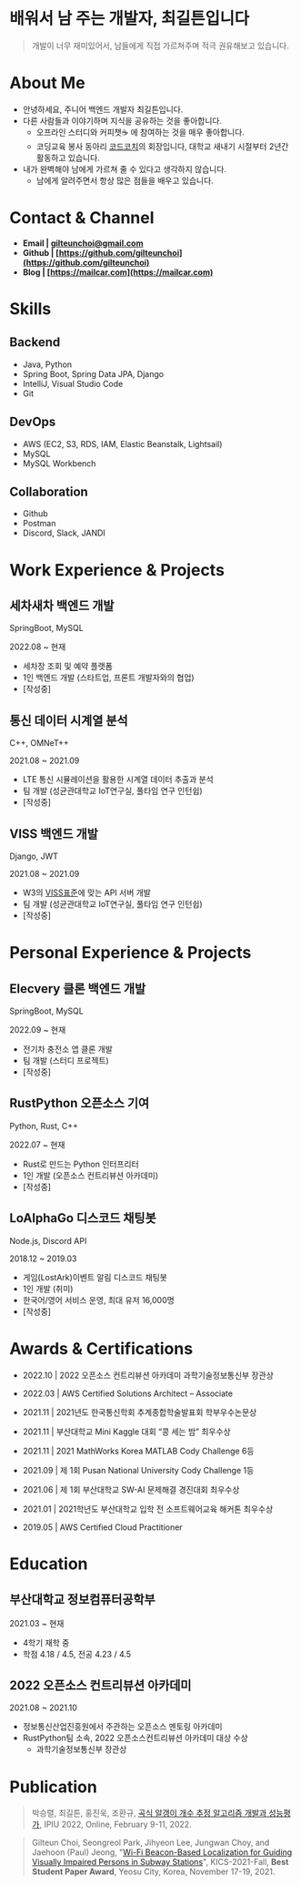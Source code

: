 # 배워서 남 주는 개발자,  최길튼입니다
> 개발이 너무 재미있어서, 남들에게 직접 가르쳐주며 적극 권유해보고 있습니다.
> 

# **About Me**


- 안녕하세요, 주니어 백엔드 개발자 최길튼입니다.
- 다른 사람들과 이야기하며 지식을 공유하는 것을 좋아합니다.
    - 오프라인 스터디와 커피챗☕ 에 참여하는 것을 매우 좋아합니다.
    - 코딩교육 봉사 동아리 [코드코치](https://codecoach.imweb.me/)의 회장입니다, 대학교 새내기 시절부터 2년간 활동하고 있습니다.
- 내가 완벽해야 남에게 가르쳐 줄 수 있다고 생각하지 않습니다.
    - 남에게 알려주면서 항상 많은 점들을 배우고 있습니다.

# Contact & Channel


- **Email | gilteunchoi@gmail.com**
- **Github | [https://github.com/gilteunchoi](https://github.com/gilteunchoi)**
- **Blog | [https://mailcar.com](https://mailcar.com)**

# Skills


## Backend

- Java, Python
- Spring Boot, Spring Data JPA, Django
- IntelliJ, Visual Studio Code
- Git


## DevOps

- AWS (EC2, S3, RDS, IAM, Elastic Beanstalk, Lightsail)
- MySQL
- MySQL Workbench


## Collaboration

- Github
- Postman
- Discord, Slack, JANDI

# Work Experience & Projects


## 세차새차 백엔드 개발

SpringBoot, MySQL

2022.08 ~ 현재

- 세차장 조회 및 예약 플랫폼
- 1인 백엔드 개발 (스타트업, 프론트 개발자와의 협업)
- [작성중]

## 통신 데이터 시계열 분석

C++, OMNeT++

2021.08 ~ 2021.09

- LTE 통신 시뮬레이션을 활용한 시계열 데이터 추출과 분석
- 팀 개발 (성균관대학교 IoT연구실, 풀타임 연구 인턴쉽)
- [작성중]


## VISS 백엔드 개발

Django, JWT

2021.08 ~ 2021.09

- W3의 [VISS표준](https://www.w3.org/TR/viss2-core/)에 맞는 API 서버 개발
- 팀 개발 (성균관대학교 IoT연구실, 풀타임 연구 인턴쉽)
- [작성중]

# Personal Experience & Projects


## Elecvery 클론 백엔드 개발

SpringBoot, MySQL

2022.09 ~ 현재

- 전기차 충전소 앱 클론 개발
- 팀 개발 (스터디 프로젝트)
- [작성중]


## RustPython 오픈소스 기여

Python, Rust, C++

2022.07 ~ 현재

- Rust로 만드는 Python 인터프리터
- 1인 개발 (오픈소스 컨트리뷰션 아카데미)
- [작성중]


## LoAlphaGo 디스코드 채팅봇

Node.js, Discord API

2018.12 ~ 2019.03

- 게임(LostArk)이벤트 알림 디스코드 채팅봇
- 1인 개발 (취미)
- 한국어/영어 서비스 운영, 최대 유저 16,000명
- [작성중]

# **Awards** & Certifications

- 2022.10 | 2022 오픈소스 컨트리뷰션 아카데미 과학기술정보통신부 장관상

- 2022.03 | AWS Certified Solutions Architect – Associate

- 2021.11 | 2021년도 한국통신학회 추계종합학술발표회 학부우수논문상

- 2021.11 | 부산대학교 Mini Kaggle 대회 “콩 세는 밤” 최우수상

- 2021.11 | 2021 MathWorks Korea MATLAB Cody Challenge 6등

- 2021.09 | 제 1회 Pusan National University Cody Challenge 1등

- 2021.06 | 제 1회 부산대학교 SW-AI 문제해결 경진대회 최우수상

- 2021.01 | 2021학년도 부산대학교 입학 전 소프트웨어교육 해커톤 최우수상

- 2019.05 | AWS Certified Cloud Practitioner

# Education


## 부산대학교 정보컴퓨터공학부

2021.03 ~ 현재

- 4학기 재학 중
- 학점 4.18 / 4.5, 전공 4.23 / 4.5


## 2022 오픈소스 컨트리뷰션 아카데미

2021.08 ~ 2021.10

- 정보통신산업진흥원에서 주관하는 오픈소스 멘토링 아카데미
- RustPython팀 소속, 2022 오픈소스컨트리뷰션 아카데미 대상 수상
    - 과학기술정보통신부 장관상

# Publication


> 박승렬, 최길튼, 홍진욱, 조환규, [곡식 알갱이 개수 추정 알고리즘 개발과 성능평가](https://github.com/gilteunchoi/gilteunchoi/blob/main/Grain-Seeds-Counting.pdf), IPIU 2022, Online, February 9-11, 2022.
> 

> Gilteun Choi, Seongreol Park, Jihyeon Lee, Jungwan Choy, and Jaehoon (Paul) Jeong, "[Wi-Fi Beacon-Based Localization for Guiding Visually Impaired Persons in Subway Stations](https://github.com/gilteunchoi/gilteunchoi/blob/main/WiFi-Beacon-Localization.pdf)", KICS-2021-Fall, **Best Student Paper Award**, Yeosu City, Korea, November 17-19, 2021.
>
